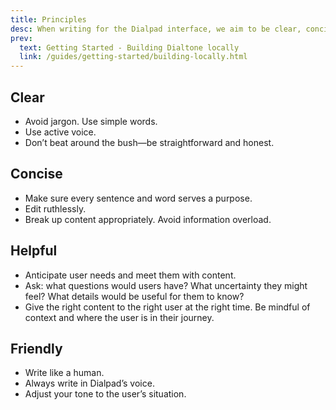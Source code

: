 ```yaml
---
title: Principles
desc: When writing for the Dialpad interface, we aim to be clear, concise, helpful, and friendly.
prev:
  text: Getting Started - Building Dialtone locally
  link: /guides/getting-started/building-locally.html
---
```


## Clear

* Avoid jargon. Use simple words.
* Use active voice.
* Don’t beat around the bush—be straightforward and honest.

## Concise

* Make sure every sentence and word serves a purpose.
* Edit ruthlessly.
* Break up content appropriately. Avoid information overload.

## Helpful

* Anticipate user needs and meet them with content.
* Ask: what questions would users have? What uncertainty they might feel? What details would be useful for them to know?
* Give the right content to the right user at the right time. Be mindful of context and where the user is in their journey.

## Friendly

* Write like a human.
* Always write in Dialpad’s voice.
* Adjust your tone to the user’s situation.
